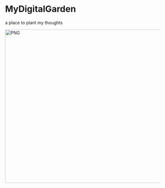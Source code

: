 # MyDigitalGarden
a place to plant my thoughts


<img align="right" alt="PNG" src="https://github.com/aquarianite/MyDigitalGarden/blob/main/snp-3.gif?raw=true" width="600" height="500" />
